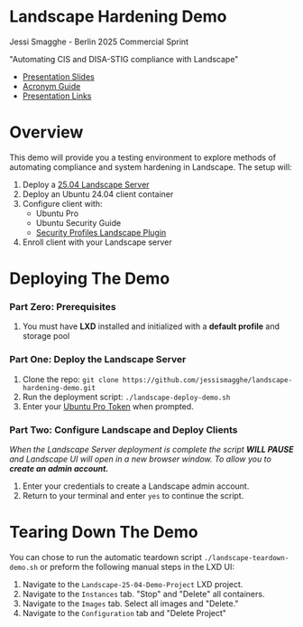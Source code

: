 # Landscape Hardening Demo

Jessi Smagghe - Berlin 2025 Commercial Sprint

"Automating CIS and DISA-STIG compliance with Landscape"
* [Presentation Slides](https://docs.google.com/presentation/d/1Sn_f6Q80TL4gz_brUtvI9Hdpaav-lhHi6MFV5snZ5f8/edit?usp=sharing)
* [Acronym Guide](./reference.md#acronym-guide)
* [Presentation Links](./reference.md#presentation-links)

# Overview
This demo will provide you a testing environment to explore methods of automating compliance and system hardening in Landscape. The setup will:

1. Deploy a [25.04 Landscape Server](https://documentation.ubuntu.com/landscape/reference/release-notes/25.04-release-notes/)
2. Deploy an Ubuntu 24.04 client container
3. Configure client with:
    - Ubuntu Pro
    - Ubuntu Security Guide
    - [Security Profiles Landscape Plugin](https://documentation.ubuntu.com/landscape/how-to-guides/web-portal/web-portal-24-04-or-later/use-security-profiles/)
4. Enroll client with your Landscape server


# Deploying The Demo
### Part Zero: Prerequisites  
1. You must have **LXD** installed and initialized with a **default profile** and storage pool

### Part One: Deploy the Landscape Server
1. Clone the repo: `git clone https://github.com/jessismagghe/landscape-hardening-demo.git`
2. Run the deployment script: `./landscape-deploy-demo.sh`
3. Enter your [Ubuntu Pro Token](https://ubuntu.com/pro/dashboard) when prompted.

### Part Two: Configure Landscape and Deploy Clients
_When the Landscape Server deployment is complete the script **WILL PAUSE** and Landscape UI will open in a new browser window. To allow you to **create an admin account.**_

1. Enter your credentials to create a Landscape admin account.
2. Return to your terminal and enter `yes` to continue the script. 

# Tearing Down The Demo
You can chose to run the automatic teardown script `./landscape-teardown-demo.sh` or preform the following manual steps in the LXD UI:

1. Navigate to the `Landscape-25-04-Demo-Project` LXD project.
2. Navigate to the `Instances` tab. "Stop" and "Delete" all containers.
3. Navigate to the `Images` tab. Select all images and "Delete."
4. Navigate to the `Configuration` tab and "Delete Project"

